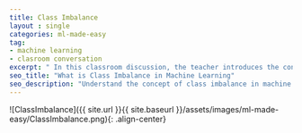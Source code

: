 ```yaml
---
title: Class Imbalance
layout : single
categories: ml-made-easy
tag:
- machine learning
- clasroom conversation
excerpt: " In this classroom discussion, the teacher introduces the concept of class imbalance, where one class or label has more or fewer examples than another. A student explains that class imbalance can make it challenging for machine learning models to make accurate predictions. The student suggests two methods to deal with class imbalance: undersampling, which involves removing examples from the majority class, and oversampling, which involves creating new examples of the minority class. To make it simpler, the student uses the analogy of making teams with friends, where balancing the number of players on each team can be achieved by either removing a friend from one team (undersampling) or adding a friend to the other team (oversampling). The teacher acknowledges the student's explanation and expresses satisfaction with the analogy" 
seo_title: "What is Class Imbalance in Machine Learning"
seo_description: "Understand the concept of class imbalance in machine learning and learn how to address it effectively. Discover the challenges posed by class imbalance and explore two common techniques to tackle it: undersampling and oversampling. Gain a clearer understanding of these methods through a relatable analogy involving making teams with friends."
---
```



![ClassImbalance]({{ site.url }}{{ site.baseurl }}/assets/images/ml-made-easy/ClassImbalance.png){: .align-center}



